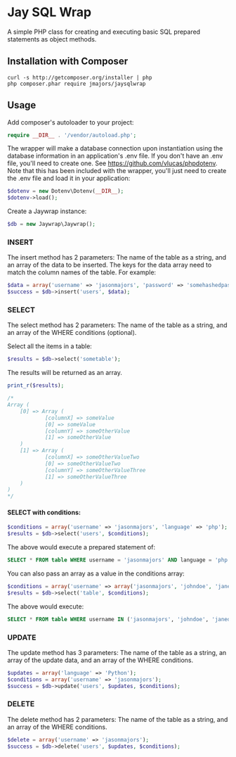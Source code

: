 # Jay SQL Wrap
A simple PHP class for creating and executing basic SQL prepared statements as object methods.

## Installation with Composer
```shell
curl -s http://getcomposer.org/installer | php
php composer.phar require jmajors/jaysqlwrap
```

## Usage
Add composer's autoloader to your project:
```php
require __DIR__ . '/vendor/autoload.php';
```
The wrapper will make a database connection upon instantiation using the database information in an application's .env file. If you don't have an .env file, you'll need to create one. See https://github.com/vlucas/phpdotenv. Note that this has been included with the wrapper, you'll just need to create the .env file and load it in your application:
```php
$dotenv = new Dotenv\Dotenv(__DIR__);
$dotenv->load();
```

Create a Jaywrap instance:
```php
$db = new Jaywrap\Jaywrap();
```
### INSERT
The insert method has 2 parameters: The name of the table as a string, and an array of the data to be inserted. The keys for the data array need to match the column names of the table. For example:
```php
$data = array('username' => 'jasonmajors', 'password' => 'somehashedpassword', 'age' => 28, 'language' => 'php');
$success = $db->insert('users', $data);
```
### SELECT
The select method has 2 parameters: The name of the table as a string, and an array of the WHERE conditions (optional). 

Select all the items in a table:
```php
$results = $db->select('sometable');
```
The results will be returned as an array.
```php
print_r($results);

/*
Array ( 
	[0] => Array ( 
			[columnX] => someValue 
			[0] => someValue 
			[columnY] => someOtherValue
			[1] => someOtherValue
	) 
	[1] => Array (
		 	[columnX] => someOtherValueTwo 
		 	[0] => someOtherValueTwo
		 	[columnY] => someOtherValueThree
		 	[1] => someOtherValueThree
	) 
)
*/
```

#### SELECT with conditions:
```php
$conditions = array('username' => 'jasonmajors', 'language' => 'php');
$results = $db->select('users', $conditions);
```
The above would execute a prepared statement of:
```sql
SELECT * FROM table WHERE username = 'jasonmajors' AND language = 'php';
```
You can also pass an array as a value in the conditions array:
```php
$conditions = array('username' => array('jasonmajors', 'johndoe', 'janedoe'));
$results = $db->select('table', $conditions);
```
The above would execute:
```sql
SELECT * FROM table WHERE username IN ('jasonmajors', 'johndoe', 'janedoe');
```

### UPDATE
The update method has 3 parameters: The name of the table as a string, an array of the update data, and an array of the WHERE conditions.
```php
$updates = array('language' => 'Python');
$conditions = array('username' => 'jasonmajors');
$success = $db->update('users', $updates, $conditions);
```

### DELETE
The delete method has 2 parameters: The name of the table as a string, and an array of the WHERE conditions.
```php
$delete = array('username' => 'jasonmajors');
$success = $db->delete('users', $updates, $conditions);
```